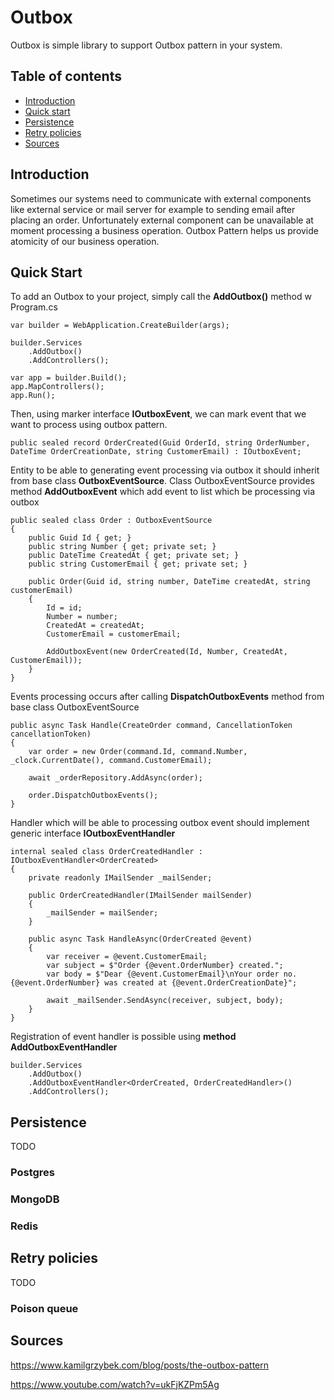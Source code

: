 # Outbox

Outbox is simple library to support Outbox pattern in your system.

## Table of contents
* [Introduction](#Introduction)
* [Quick start](#Quick-start)
* [Persistence](#Persistence)
* [Retry policies](#Retry-policies)
* [Sources](#Sources)

## Introduction

Sometimes our systems need to communicate with external components like external service or mail server for example to sending email after placing an order. Unfortunately external component can be unavailable at moment processing a business operation. Outbox Pattern helps us provide atomicity of our business operation.

## Quick Start

To add an Outbox to your project, simply call the **AddOutbox()** method w Program.cs

```
var builder = WebApplication.CreateBuilder(args);

builder.Services
    .AddOutbox()
    .AddControllers();

var app = builder.Build();
app.MapControllers();
app.Run();
```

Then, using marker interface **IOutboxEvent**, we can mark event that we want to process using outbox pattern.

```
public sealed record OrderCreated(Guid OrderId, string OrderNumber, DateTime OrderCreationDate, string CustomerEmail) : IOutboxEvent;
```

Entity to be able to generating event processing via outbox it should inherit from base class **OutboxEventSource**. Class OutboxEventSource provides method **AddOutboxEvent** which add event to list which be processing via outbox

```
public sealed class Order : OutboxEventSource
{
    public Guid Id { get; }
    public string Number { get; private set; }
    public DateTime CreatedAt { get; private set; }
    public string CustomerEmail { get; private set; }

    public Order(Guid id, string number, DateTime createdAt, string customerEmail)
    {
        Id = id;
        Number = number;
        CreatedAt = createdAt;
        CustomerEmail = customerEmail;

        AddOutboxEvent(new OrderCreated(Id, Number, CreatedAt, CustomerEmail));
    }
}
```

Events processing occurs after calling **DispatchOutboxEvents** method from base class OutboxEventSource

```
public async Task Handle(CreateOrder command, CancellationToken cancellationToken)
{
    var order = new Order(command.Id, command.Number, _clock.CurrentDate(), command.CustomerEmail);

    await _orderRepository.AddAsync(order);

    order.DispatchOutboxEvents();
}
```

Handler which will be able to processing outbox event should implement generic interface **IOutboxEventHandler<TEvent>**

```
internal sealed class OrderCreatedHandler : IOutboxEventHandler<OrderCreated>
{
    private readonly IMailSender _mailSender;

    public OrderCreatedHandler(IMailSender mailSender)
    {
        _mailSender = mailSender;
    }

    public async Task HandleAsync(OrderCreated @event)
    {
        var receiver = @event.CustomerEmail;
        var subject = $"Order {@event.OrderNumber} created.";
        var body = $"Dear {@event.CustomerEmail}\nYour order no. {@event.OrderNumber} was created at {@event.OrderCreationDate}";

        await _mailSender.SendAsync(receiver, subject, body);
    }
}
```

Registration of event handler is possible using **method AddOutboxEventHandler**

```
builder.Services
    .AddOutbox()
    .AddOutboxEventHandler<OrderCreated, OrderCreatedHandler>()
    .AddControllers();
```

## Persistence

TODO

### Postgres

### MongoDB

### Redis

## Retry policies

TODO

### Poison queue

## Sources

https://www.kamilgrzybek.com/blog/posts/the-outbox-pattern

https://www.youtube.com/watch?v=ukFjKZPm5Ag